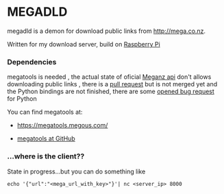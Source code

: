 # MEGADLD
megadld is a demon for download public links from http://mega.co.nz.

Written for my download server, build on [Raspberry Pi](https://www.raspberrypi.org/)

### Dependencies
megatools is needed , the actual state of oficial [Meganz api](https://github.com/meganz/sdk) don't 
allows downloading public links , there is a [pull request](https://github.com/meganz/sdk/pull/397) but is 
not merged yet and the Python bindings are not finished, there are 
some [opened bug request](https://github.com/meganz/sdk/issues/435) for Python

You can find megatools at:

- https://megatools.megous.com/

- [megatools at GitHub](https://github.com/megous/megatools)

### ...where is the client??
State in progress...but you can do something like
```
echo '{"url":"<mega_url_with_key>"}'| nc <server_ip> 8000
```
